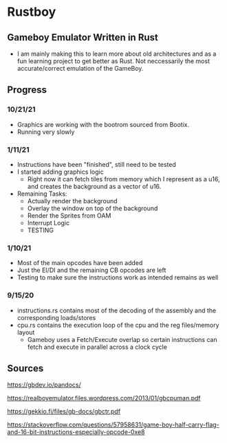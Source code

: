 # Rustboy
## Gameboy Emulator Written in Rust
* I am mainly making this to learn more about old architectures and as a fun learning project to get better as Rust. Not neccessarily the most accurate/correct emulation of the GameBoy.
## Progress
### 10/21/21
* Graphics are working with the bootrom sourced from Bootix.
* Running very slowly
### 1/11/21
* Instructions have been "finished", still need to be tested
* I started adding graphics logic
  * Right now it can fetch tiles from memory which I represent as a u16, and creates the background as a vector of u16.
* Remaining Tasks:
  * Actually render the background
  * Overlay the window on top of the background
  * Render the Sprites from OAM
  * Interrupt Logic
  * TESTING

### 1/10/21
* Most of the main opcodes have been added
* Just the EI/DI and the remaining CB opcodes are left
* Testing to make sure the instructions work as intended remains as well

### 9/15/20
* instructions.rs contains most of the decoding of the assembly and the corresponding loads/stores
* cpu.rs contains the execution loop of the cpu and the reg files/memory layout
  * Gameboy uses a Fetch/Execute overlap so certain instructions can fetch and execute in parallel across a clock cycle
## Sources
https://gbdev.io/pandocs/

https://realboyemulator.files.wordpress.com/2013/01/gbcpuman.pdf

https://gekkio.fi/files/gb-docs/gbctr.pdf

https://stackoverflow.com/questions/57958631/game-boy-half-carry-flag-and-16-bit-instructions-especially-opcode-0xe8
